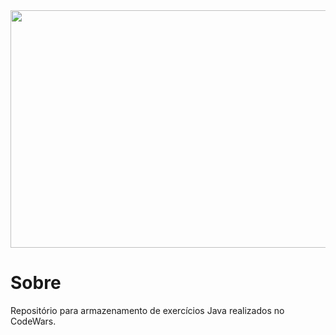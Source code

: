 

<div style="width: '100%'; height: 'auto'; display: flex; justify-content: center; align-items: center;">
    <img src="https://macmagazine.com.br/wp-content/uploads/2012/09/26-java-logo.jpg" width="800" height="380"/> 
</div>




# Sobre

Repositório para armazenamento de exercícios Java realizados no CodeWars.

